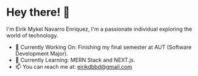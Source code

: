 # Hey there! 👋

I'm Eirik Mykel Navarro Enriquez, I'm a passionate individual exploring the world of technology.

- 💼 Currently Working On: Finishing my final semester at AUT (Software Development Major).
- 🌱 Currently Learning: MERN Stack and NEXT.js.
- 📫 You can reach me at: [eirikdbbd@gmail.com](mailto:eirikdbbd@gmail.com)
<!--
**eirikenriquez/eirikenriquez** is a ✨ _special_ ✨ repository because its `README.md` (this file) appears on your GitHub profile.

Here are some ideas to get you started:

- 🔭 I’m currently working on ...
- 🌱 I’m currently learning ...
- 👯 I’m looking to collaborate on ...
- 🤔 I’m looking for help with ...
- 💬 Ask me about ...
- 📫 How to reach me: ...
- 😄 Pronouns: ...
- ⚡ Fun fact: ...
-->
